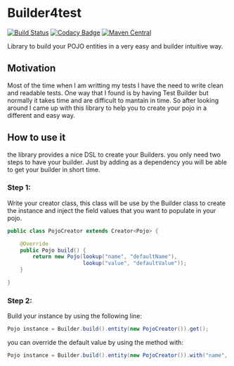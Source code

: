 # Builder4test
[![Build Status](https://travis-ci.org/caelwinner/builder4test.svg?branch=master)](https://travis-ci.org/caelwinner/builder4test)
[![Codacy Badge](https://api.codacy.com/project/badge/Grade/97f9a4cec6274108af592a20ae31f82b)](https://www.codacy.com/app/adolfoecs/builder4test?utm_source=github.com&amp;utm_medium=referral&amp;utm_content=caelwinner/builder4test&amp;utm_campaign=Badge_Grade)
[![Maven Central](https://maven-badges.herokuapp.com/maven-central/uk.co.caeldev/builder4test/badge.png?style=flat)](http://search.maven.org/#search|ga|1|g%3A%22uk.co.caeldev%22%20AND%20a%3A%22builder4test%22)

Library to build your POJO entities in a very easy and builder intuitive way.

## Motivation
Most of the time when I am writting my tests I have the need to write clean and readable tests. One way that I found is by having Test Builder but normally it takes time and are difficult to mantain in time. So after looking around I came up with this library to help you to create your pojo in a different and easy way.

## How to use it
the library provides a nice DSL to create your Builders. you only need two steps to have your builder.
Just by adding as a dependency you will be able to get your builder in short time.

### Step 1: 
Write your creator class, this class will be use by the Builder class to create the instance and inject the field values that you want to populate in your pojo.

```java
public class PojoCreator extends Creator<Pojo> {

    @Override
    public Pojo build() {
        return new Pojo(lookup("name", "defaultName"),
                        lookup("value", "defaultValue"));
    }

}
```
### Step 2:
Build your instance by using the following line:

```java
Pojo instance = Builder.build().entity(new PojoCreator()).get();
```
you can override the default value by using the method with:

```java
Pojo instance = Builder.build().entity(new PojoCreator()).with("name", "test1").get();
```